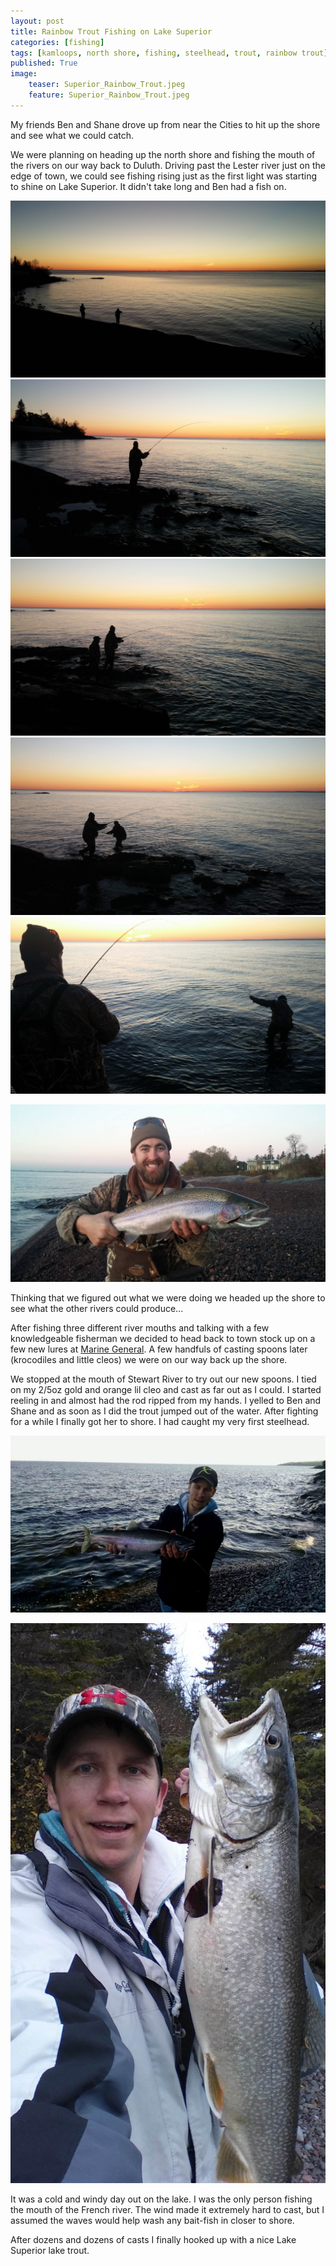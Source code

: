 ```yaml
---
layout: post
title: Rainbow Trout Fishing on Lake Superior
categories: [fishing]
tags: [kamloops, north shore, fishing, steelhead, trout, rainbow trout]
published: True
image:
    teaser: Superior_Rainbow_Trout.jpeg
    feature: Superior_Rainbow_Trout.jpeg
---
```


My friends Ben and Shane drove up from near the Cities to hit up the shore and see what we could catch.

We were planning on heading up the north shore and fishing the mouth of the rivers on our way back to Duluth. Driving past the Lester river just on the edge of town, we could see fishing rising just as the first light was starting to shine on Lake Superior. It didn't take long and Ben had a fish on.

<div class="flexdad">
	<a href="/images/Superior_Rainbow_Trout6.jpg" data-lightbox="Lake Superior Rainbow Trout" data-title="Sunrise over Lake Superior" target="_self" class="flexkid"><img src="/images/Superior_Rainbow_Trout6.jpg" alt="Sunrise over Lake Superior"></a>
	<a href="/images/Superior_Rainbow_Trout1.jpg" data-lightbox="Lake Superior Rainbow Trout" data-title="Ben Is Hooked Up" target="_self" class="flexkid"><img src="/images/Superior_Rainbow_Trout1.jpg" alt="Ben Is Hooked Up"></a>
	<a href="/images/Superior_Rainbow_Trout13.jpg" data-lightbox="Lake Superior Rainbow Trout" data-title="Landing The Giant" target="_self" class="flexkid"><img src="/images/Superior_Rainbow_Trout13.jpg" alt="Landing The Giant Rainbow Trout"></a>
	<a href="/images/Superior_Rainbow_Trout11.jpg" data-lightbox="Lake Superior Rainbow Trout" data-title="Landing The Giant" target="_self" class="flexkid"><img src="/images/Superior_Rainbow_Trout11.jpg" alt="Landing The Giant Rainbow Trout"></a>
	<a href="/images/Superior_Rainbow_Trout10.jpg" data-lightbox="Lake Superior Rainbow Trout" data-title="Landing The Giant" target="_self" class="flexkid"><img src="/images/Superior_Rainbow_Trout10.jpg" alt="Landing The Giant Rainbow Trout"></a>
</div>

<a href="/images/Superior_Rainbow_Trout9.jpg" data-lightbox="Lake Superior Rainbow Trout" data-title="Ben's Kamloop Rainbow Trout"><img class="centered" src="/images/Superior_Rainbow_Trout9.jpg" alt="Ben's Kamloop Rainbow Trout" target="_self"></a>

Thinking that we figured out what we were doing we headed up the shore to see what the other rivers could produce...

After fishing three different river mouths and talking with a few knowledgeable fisherman we decided to head back to town stock up on a few new lures at <a target="_blank" href="http://www.marinegeneral.com/">Marine General</a>. A few handfuls of casting spoons later (krocodiles and little cleos) we were on our way back up the shore.

We stopped at the mouth of Stewart River to try out our new spoons. I tied on my 2/5oz gold and orange lil cleo and cast as far out as I could. I started reeling in and almost had the rod ripped from my hands. I yelled to Ben and Shane and as soon as I did the trout jumped out of the water. After fighting for a while I finally got her to shore. I had caught my very first steelhead.

<a href="/images/Superior_Rainbow_Trout2.jpeg" data-lightbox="Lake Superior Rainbow Trout" data-title="Jason's Steelhead Rainbow Trout"><img class="centered" src="/images/Superior_Rainbow_Trout2.jpeg" alt="Jason's Steelhead Rainbow Trout" target="_self"></a>

<a href="/images/North_Shore_Lake_Trout.jpg" data-lightbox="Lake Superior Rainbow Trout" data-title="Jason's Lake Trout"><img class="floatright" src="/images/North_Shore_Lake_Trout.jpg" alt="Jason's Lake Trout" target="_self"></a>

It was a cold and windy day out on the lake. I was the only person fishing the mouth of the French river. The wind made it extremely hard to cast, but I assumed the waves would help wash any bait-fish in closer to shore.

After dozens and dozens of casts I finally hooked up with a nice Lake Superior lake trout.

<div class="clearfix"></div>